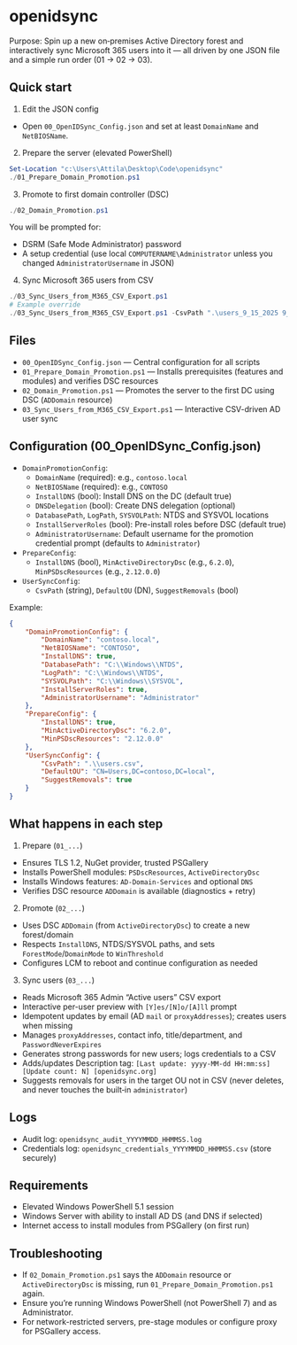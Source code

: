 # openidsync

Purpose: Spin up a new on‑premises Active Directory forest and interactively sync Microsoft 365 users into it — all driven by one JSON file and a simple run order (01 → 02 → 03).

## Quick start
1) Edit the JSON config
- Open `00_OpenIDSync_Config.json` and set at least `DomainName` and `NetBIOSName`.

2) Prepare the server (elevated PowerShell)
```powershell
Set-Location "c:\Users\Attila\Desktop\Code\openidsync"
./01_Prepare_Domain_Promotion.ps1
```

3) Promote to first domain controller (DSC)
```powershell
./02_Domain_Promotion.ps1
```
You will be prompted for:
- DSRM (Safe Mode Administrator) password
- A setup credential (use local `COMPUTERNAME\Administrator` unless you changed `AdministratorUsername` in JSON)

4) Sync Microsoft 365 users from CSV
```powershell
./03_Sync_Users_from_M365_CSV_Export.ps1
# Example override
./03_Sync_Users_from_M365_CSV_Export.ps1 -CsvPath ".\users_9_15_2025 9_17_18 PM.csv" -DefaultOU "CN=Users,DC=macskasy,DC=com"
```

## Files
- `00_OpenIDSync_Config.json` — Central configuration for all scripts
- `01_Prepare_Domain_Promotion.ps1` — Installs prerequisites (features and modules) and verifies DSC resources
- `02_Domain_Promotion.ps1` — Promotes the server to the first DC using DSC (`ADDomain` resource)
- `03_Sync_Users_from_M365_CSV_Export.ps1` — Interactive CSV-driven AD user sync

## Configuration (00_OpenIDSync_Config.json)
- `DomainPromotionConfig`:
	- `DomainName` (required): e.g., `contoso.local`
	- `NetBIOSName` (required): e.g., `CONTOSO`
	- `InstallDNS` (bool): Install DNS on the DC (default true)
	- `DNSDelegation` (bool): Create DNS delegation (optional)
	- `DatabasePath`, `LogPath`, `SYSVOLPath`: NTDS and SYSVOL locations
	- `InstallServerRoles` (bool): Pre-install roles before DSC (default true)
	- `AdministratorUsername`: Default username for the promotion credential prompt (defaults to `Administrator`)
- `PrepareConfig`:
	- `InstallDNS` (bool), `MinActiveDirectoryDsc` (e.g., `6.2.0`), `MinPSDscResources` (e.g., `2.12.0.0`)
- `UserSyncConfig`:
	- `CsvPath` (string), `DefaultOU` (DN), `SuggestRemovals` (bool)

Example:
```json
{
	"DomainPromotionConfig": {
		"DomainName": "contoso.local",
		"NetBIOSName": "CONTOSO",
		"InstallDNS": true,
		"DatabasePath": "C:\\Windows\\NTDS",
		"LogPath": "C:\\Windows\\NTDS",
		"SYSVOLPath": "C:\\Windows\\SYSVOL",
		"InstallServerRoles": true,
		"AdministratorUsername": "Administrator"
	},
	"PrepareConfig": {
		"InstallDNS": true,
		"MinActiveDirectoryDsc": "6.2.0",
		"MinPSDscResources": "2.12.0.0"
	},
	"UserSyncConfig": {
		"CsvPath": ".\\users.csv",
		"DefaultOU": "CN=Users,DC=contoso,DC=local",
		"SuggestRemovals": true
	}
}
```

## What happens in each step
1) Prepare (`01_...`)
- Ensures TLS 1.2, NuGet provider, trusted PSGallery
- Installs PowerShell modules: `PSDscResources`, `ActiveDirectoryDsc`
- Installs Windows features: `AD-Domain-Services` and optional `DNS`
- Verifies DSC resource `ADDomain` is available (diagnostics + retry)

2) Promote (`02_...`)
- Uses DSC `ADDomain` (from `ActiveDirectoryDsc`) to create a new forest/domain
- Respects `InstallDNS`, NTDS/SYSVOL paths, and sets `ForestMode`/`DomainMode` to `WinThreshold`
- Configures LCM to reboot and continue configuration as needed

3) Sync users (`03_...`)
- Reads Microsoft 365 Admin “Active users” CSV export
- Interactive per-user preview with `[Y]es/[N]o/[A]ll` prompt
- Idempotent updates by email (AD `mail` or `proxyAddresses`); creates users when missing
- Manages `proxyAddresses`, contact info, title/department, and `PasswordNeverExpires`
- Generates strong passwords for new users; logs credentials to a CSV
- Adds/updates Description tag: `[Last update: yyyy-MM-dd HH:mm:ss] [Update count: N] [openidsync.org]`
- Suggests removals for users in the target OU not in CSV (never deletes, and never touches the built‑in `administrator`)

## Logs
- Audit log: `openidsync_audit_YYYYMMDD_HHMMSS.log`
- Credentials log: `openidsync_credentials_YYYYMMDD_HHMMSS.csv` (store securely)

## Requirements
- Elevated Windows PowerShell 5.1 session
- Windows Server with ability to install AD DS (and DNS if selected)
- Internet access to install modules from PSGallery (on first run)

## Troubleshooting
- If `02_Domain_Promotion.ps1` says the `ADDomain` resource or `ActiveDirectoryDsc` is missing, run `01_Prepare_Domain_Promotion.ps1` again.
- Ensure you’re running Windows PowerShell (not PowerShell 7) and as Administrator.
- For network-restricted servers, pre-stage modules or configure proxy for PSGallery access.
